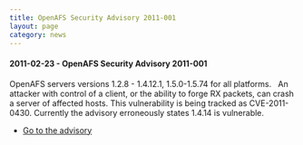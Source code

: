 ```yaml
---
title: OpenAFS Security Advisory 2011-001
layout: page
category: news
---
```


#### 2011-02-23 - OpenAFS Security Advisory 2011-001

OpenAFS servers versions 1.2.8 - 1.4.12.1, 1.5.0-1.5.74 for all
platforms.   An attacker with control of a client, or the ability to
forge RX packets, can crash a server of affected hosts. This
vulnerability is being tracked as CVE-2011-0430. Currently the advisory
erroneously states 1.4.14 is vulnerable.

-   [Go to the advisory](/security/OPENAFS-SA-2011-001.txt)

